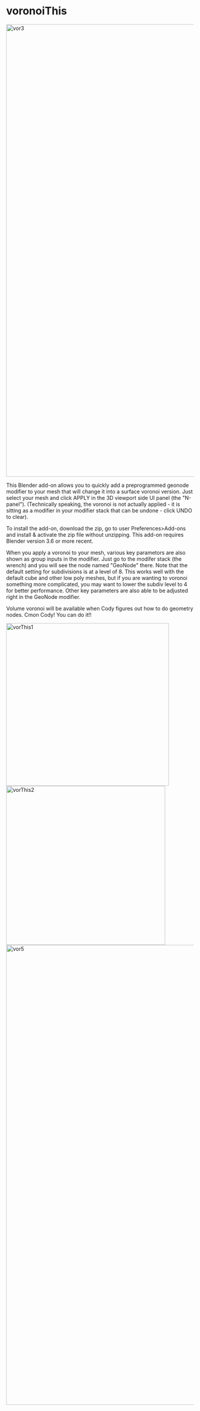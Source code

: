 # voronoiThis


<img width="1215" alt="vor3" src="https://github.com/powersprouter/voronoiThis/assets/96590051/8f476767-d5c9-4d02-a2a6-4533b5ed95d5">

This Blender add-on allows you to quickly add a preprogrammed geonode modifier to your mesh that will change it into a surface voronoi version. Just select your mesh and click APPLY in the 3D viewport side UI panel (the "N-panel").
(Technically speaking, the voronoi is not actually applied - it is sitting as a modifier in your modifier stack that can be undone - click UNDO to clear).

To install the add-on, download the zip, go to user Preferences>Add-ons and install & activate the zip file without unzipping. This add-on requires Blender version 3.6 or more recent.

When you apply a voronoi to your mesh, various key parametors are also shown as group inputs in the modifier. Just go to the modifer stack (the wrench) and you will see the node named "GeoNode" there.
Note that the default setting for subdivisions is at a level of 8. This works well with the default cube and other low poly meshes, but if you are wanting to voronoi something more complicated, you may want to lower the subdiv level to 4 for better performance. Other key parameters are also able to be adjusted right in the GeoNode modifier.

Volume voronoi will be available when Cody figures out how to do geometry nodes. Cmon Cody! You can do it!!

<img width="437" alt="vorThis1" src="https://github.com/powersprouter/voronoiThis/assets/96590051/f31077d0-48d8-46f6-a56e-012cf6b9dca2">
<img width="427" alt="vorThis2" src="https://github.com/powersprouter/voronoiThis/assets/96590051/d423496a-66b4-430c-83fd-fa76407239d3">
<img width="1235" alt="vor5" src="https://github.com/powersprouter/voronoiThis/assets/96590051/28ab66d9-3be2-4219-89d8-db6bce3c6427">



